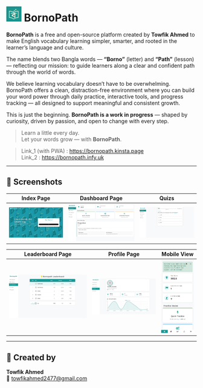 # <img src="icons/icon-192.png" width="40" alt="Your alt text here">  BornoPath

**BornoPath** is a free and open-source platform created by **Towfik Ahmed** to make English vocabulary learning simpler, smarter, and rooted in the learner’s language and culture.

The name blends two Bangla words — **“Borno”** (letter) and **“Path”** (lesson) — reflecting our mission: to guide learners along a clear and confident path through the world of words.

We believe learning vocabulary doesn’t have to be overwhelming. BornoPath offers a clean, distraction-free environment where you can build your word power through daily practice, interactive tools, and progress tracking — all designed to support meaningful and consistent growth.

This is just the beginning. **BornoPath is a work in progress** — shaped by curiosity, driven by passion, and open to change with every step.

> Learn a little every day.  
> Let your words grow — with **BornoPath**.

> Link_1 (with PWA) : https://bornopath.kinsta.page <br>
> Link_2 :           https://bornopath.infy.uk
---

## 📸 Screenshots

| Index Page                            | Dashboard Page                         | Quizs                         |
|-------------------------------------|----------------------------------------|-------------------------------------|
| ![Home](screenshot/page(2).png)       | ![Dashboard](screenshot/page(3).png) | ![Quizs](screenshot/page(1).png)   |

| Leaderboard Page                | Profile Page                              | Mobile View                         |
|---------------------------------|-------------------------------------------|-------------------------------------|
| ![Leaderboard](screenshot/page(4).png) | ![Profile](screenshot/page(5).png) | ![Mobile](screenshot/page(6).png)   |
---

## 👤 Created by

**Towfik Ahmed**  
📧 towfikahmed2477@gmail.com

